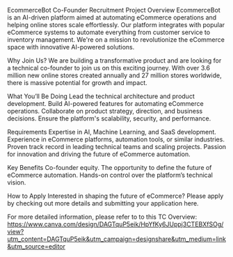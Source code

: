 EcommerceBot Co-Founder Recruitment
Project Overview
EcommerceBot is an AI-driven platform aimed at automating eCommerce operations and helping online stores scale effortlessly. Our platform integrates with popular eCommerce systems to automate everything from customer service to inventory management. We're on a mission to revolutionize the eCommerce space with innovative AI-powered solutions.

Why Join Us?
We are building a transformative product and are looking for a technical co-founder to join us on this exciting journey. With over 3.6 million new online stores created annually and 27 million stores worldwide, there is massive potential for growth and impact.

What You’ll Be Doing
Lead the technical architecture and product development.
Build AI-powered features for automating eCommerce operations.
Collaborate on product strategy, direction, and business decisions.
Ensure the platform's scalability, security, and performance.

Requirements
Expertise in AI, Machine Learning, and SaaS development.
Experience in eCommerce platforms, automation tools, or similar industries.
Proven track record in leading technical teams and scaling projects.
Passion for innovation and driving the future of eCommerce automation.

Key Benefits
Co-founder equity.
The opportunity to define the future of eCommerce automation.
Hands-on control over the platform’s technical vision.

How to Apply
Interested in shaping the future of eCommerce?
Please apply by checking out more details and submitting your application here.

For more detailed information, please refer to to this TC Overview: https://www.canva.com/design/DAGTquP5eik/HpYfKy6JUppj3CTEBXfSOg/view?utm_content=DAGTquP5eik&utm_campaign=designshare&utm_medium=link&utm_source=editor

